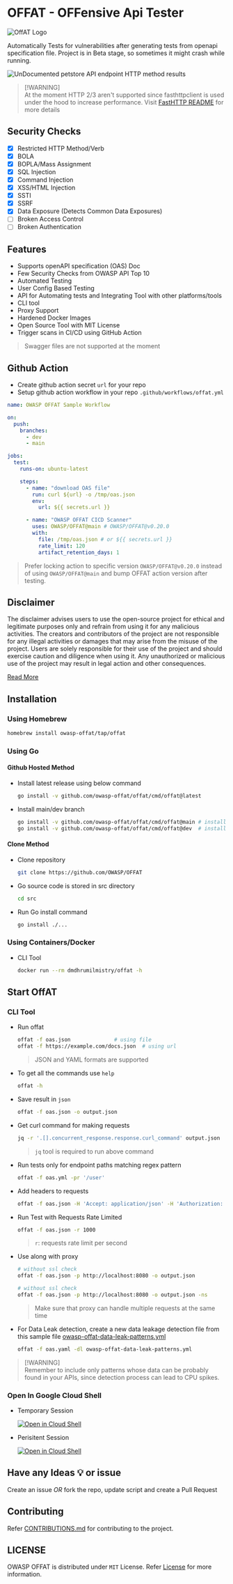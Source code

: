 # OFFAT - OFFensive Api Tester

![OffAT Logo](/assets/images/logos/offat-compressed.png)

Automatically Tests for vulnerabilities after generating tests from openapi specification file. Project is in Beta stage, so sometimes it might crash while running.

![UnDocumented petstore API endpoint HTTP method results](/assets/images/tests/offat-v0.5.0.png)

>  [!WARNING]  
>  At the moment HTTP 2/3 aren't supported since fasthttpclient is used under the hood to increase performance.
>  Visit [FastHTTP README](https://github.com/valyala/fasthttp) for more details

## Security Checks

- [x] Restricted HTTP Method/Verb
- [x] BOLA
- [x] BOPLA/Mass Assignment
- [x] SQL Injection
- [x] Command Injection
- [x] XSS/HTML Injection
- [x] SSTI
- [x] SSRF
- [x] Data Exposure (Detects Common Data Exposures)
- [ ] Broken Access Control
- [ ] Broken Authentication

## Features

- Supports openAPI specification (OAS) Doc
- Few Security Checks from OWASP API Top 10
- Automated Testing
- User Config Based Testing
- API for Automating tests and Integrating Tool with other platforms/tools
- CLI tool
- Proxy Support
- Hardened Docker Images
- Open Source Tool with MIT License
- Trigger scans in CI/CD using GitHub Action

> Swagger files are not supported at the moment

## Github Action

- Create github action secret `url` for your repo
- Setup github action workflow in your repo `.github/workflows/offat.yml`

```yml
name: OWASP OFFAT Sample Workflow

on:
  push:
    branches:
      - dev
      - main

jobs:
  test:
    runs-on: ubuntu-latest

    steps:
      - name: "download OAS file"
        run: curl ${url} -o /tmp/oas.json
        env:
          url: ${{ secrets.url }}

      - name: "OWASP OFFAT CICD Scanner"
        uses: OWASP/OFFAT@main # OWASP/OFFAT@v0.20.0
        with:
          file: /tmp/oas.json # or ${{ secrets.url }}
          rate_limit: 120
          artifact_retention_days: 1
```

> Prefer locking action to specific version `OWASP/OFFAT@v0.20.0` instead of using `OWASP/OFFAT@main` and bump OFFAT action version after testing.

## Disclaimer

The disclaimer advises users to use the open-source project for ethical and legitimate purposes only and refrain from using it for any malicious activities. The creators and contributors of the project are not responsible for any illegal activities or damages that may arise from the misuse of the project. Users are solely responsible for their use of the project and should exercise caution and diligence when using it. Any unauthorized or malicious use of the project may result in legal action and other consequences.

[Read More](./DISCLAIMER.md)

## Installation

### Using Homebrew

```bash
homebrew install owasp-offat/tap/offat
```

### Using Go

#### Github Hosted Method

- Install latest release using below command

  ```bash
  go install -v github.com/owasp-offat/offat/cmd/offat@latest
  ```

- Install main/dev branch

  ```bash
  go install -v github.com/owasp-offat/offat/cmd/offat@main # install main branch
  go install -v github.com/owasp-offat/offat/cmd/offat@dev  # install dev branch
  ```

#### Clone Method

- Clone repository

    ```bash
    git clone https://github.com/OWASP/OFFAT
    ```

- Go source code is stored in src directory

    ```bash
    cd src
    ```

- Run Go install command

    ```bash
    go install ./...
    ```

### Using Containers/Docker

- CLI Tool

  ```bash
  docker run --rm dmdhrumilmistry/offat -h
  ```

## Start OffAT

### CLI Tool

- Run offat

  ```bash
  offat -f oas.json              # using file
  offat -f https://example.com/docs.json  # using url
  ```

  > JSON and YAML formats are supported

- To get all the commands use `help`

  ```bash
  offat -h
  ```

- Save result in `json`

  ```bash
  offat -f oas.json -o output.json
  ```

- Get curl command for making requests

  ```bash
  jq -r '.[].concurrent_response.response.curl_command' output.json
  ```
  > `jq` tool is required to run above command

- Run tests only for endpoint paths matching regex pattern

  ```bash
  offat -f oas.yml -pr '/user'
  ```

- Add headers to requests

  ```bash
  offat -f oas.json -H 'Accept: application/json' -H 'Authorization: Bearer YourJWTToken'
  ```

- Run Test with Requests Rate Limited

  ```bash
  offat -f oas.json -r 1000
  ```

  > `r`: requests rate limit per second

- Use along with proxy

  ```bash
  # without ssl check
  offat -f oas.json -p http://localhost:8080 -o output.json

  # without ssl check
  offat -f oas.json -p http://localhost:8080 -o output.json -ns
  ```

  > Make sure that proxy can handle multiple requests at the same time

- For Data Leak detection, create a new data leakage detection file from this sample file [owasp-offat-data-leak-patterns.yml](https://gist.github.com/dmdhrumilmistry/cd43ac90fa28f3c6d9c1b87c56586103)
  
  ```bash
  offat -f oas.yaml -dl owasp-offat-data-leak-patterns.yml
  ```

>  [!WARNING]  
>  Remember to include only patterns whose data can be probably found in your APIs, 
>  since detection process can lead to CPU spikes.

<!-- - Use user provided inputs for generating tests

  ```bash
  offat -f oas.json -tdc test_data_config.yaml
  ```

  `test_data_config.yaml`

  ```yaml
  actors:
    - actor1:
      request_headers:
        - name: Authorization
          value: Bearer [Token1]
        - name: User-Agent
          value: offat-actor1

      query:
        - name: id
          value: 145
          type: int
        - name: country
          value: uk
          type: str
        - name: city
          value: london
          type: str

      body:
        - name: name
          value: actorone
          type: str
        - name: email
          value: actorone@example.com
          type: str
        - name: phone
          value: +11233211230
          type: str

      unauthorized_endpoints: # For broken access control
        - "/store/order/.*"

    - actor2:
        request_headers:
          - name: Authorization
            value: Bearer [Token2]
          - name: User-Agent
            value: offat-actor2

        query:
          - name: id
            value: 199
            type: int
          - name: country
            value: uk
            type: str
          - name: city
            value: leeds
            type: str

        body:
          - name: name
            value: actortwo
            type: str
          - name: email
            value: actortwo@example.com
            type: str
          - name: phone
            value: +41912312311
            type: str
  ``` -->

### Open In Google Cloud Shell

- Temporary Session

  [![Open in Cloud Shell](https://gstatic.com/cloudssh/images/open-btn.svg)](https://shell.cloud.google.com/cloudshell/editor?cloudshell_git_repo=https://github.com/OWASP/OFFAT.git&ephemeral=true&show=terminal&cloudshell_print=./DISCLAIMER.md)

- Perisitent Session

  [![Open in Cloud Shell](https://gstatic.com/cloudssh/images/open-btn.svg)](https://shell.cloud.google.com/cloudshell/editor?cloudshell_git_repo=https://github.com/OWASP/OFFAT.git&ephemeral=false&show=terminal&cloudshell_print=./DISCLAIMER.md)

## Have any Ideas 💡 or issue

Create an issue *OR* fork the repo, update script and create a Pull Request

## Contributing

Refer [CONTRIBUTIONS.md](/CONTRIBUTING.md) for contributing to the project.

## LICENSE

OWASP OFFAT is distributed under `MIT` License. Refer [License](/LICENSE.md) for more information.
